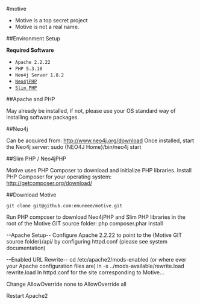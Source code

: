 #motive

* Motive is a top secret project
* Motive is not a real name.


##Environment Setup

**Required Software**

* `Apache 2.2.22`
* `PHP 5.3.10`
* `Neo4j Server 1.8.2`
* [`Neo4jPHP`](https://github.com/jadell/Neo4jPHP)
* [`Slim PHP`](http://www.slimframework.com/)


##Apache and PHP

May already be installed, if not, please use your OS standard way of installing software packages.


##Neo4j

Can be acquired from: http://www.neo4j.org/download
Once installed, start the Neo4j server: sudo {NEO4J Home}/bin/neo4j start


##Slim PHP / Neo4jPHP

Motive uses PHP Composer to download and initialize PHP libraries.  Install PHP Composer for your operating system:
http://getcomposer.org/download/


##Download Motive

	git clone git@github.com:emuneee/motive.git

Run PHP composer to download Neo4jPHP and Slim PHP libraries in the root of the Motive GIT source folder:
php composer.phar install

--Apache Setup--
Configure Apache 2.2.22 to point to the {Motive GIT source folder}/api/ by configuring httpd.conf (please see system documentation)

--Enabled URL Rewrite--
cd /etc/apache2/mods-enabled (or where ever your Apache configuration files are)
ln -s ../mods-available/rewrite.load rewrite.load
In httpd.conf for the site corresponding to Motive...

Change AllowOverride none to AllowOverride all

Restart Apache2


